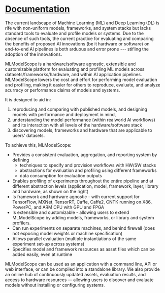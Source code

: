 # [Documentation](https://docs.mlmodelscope.org/)

The current landscape of Machine Learning (ML) and Deep Learning (DL) is rife with non-uniform models, frameworks, and system stacks but lacks standard tools to evaluate and profile models or systems.
Due to the absence of such tools, the current practice for evaluating and comparing the benefits of proposed AI innovations (be it hardware or software) on end-to-end AI pipelines is both arduous and error prone --- stifling the adoption of the innovations.

MLModelScope is a hardware/software agnostic, extensible and customizable platform for evaluating and profiling ML models across datasets/frameworks/hardware, and within AI application pipelines.
MLModelScope lowers the cost and effort for performing model evaluation and profiling, making it easier for others to reproduce, evaluate, and analyze acurracy or performance claims of models and systems.

It is designed to aid in:

1. reproducing and comparing with published models, and designing models with performance and deployment in mind,
2. understanding the model performance (within realworld AI workflows) and its interaction with all levels of the hardware/software stack
3. discovering models, frameworks and hardware that are applicable to users' datasets.


To achieve this, MLModelScope:

- Provides a consistent evaluation, aggregation, and reporting system by defining
  - techniques to specify and provision workflows with HW/SW stacks
  - abstractions for evaluation and profiling using different frameworks
  - data consumption for evaluation outputs
- Enables profiling of experiments throughout the entire pipeline and at different abstraction levels (application, model, framework, layer, library and hardware, as shown on the right)
- Is framework and hardware agnostic - with current support for TensorFlow, MXNet, TensorRT, Caffe, Caffe2, CNTK running on X86, PowerPC, and ARM CPU with GPU and FPGA
- Is extensible and customizable - allowing users to extend MLModelScope by adding models, frameworks, or library and system profilers.
- Can run experiments on separate machines, and behind firewall (does not exposing model weights or machine specification)
- Allows parallel evaluation (multiple instantiations of the same experiment set-up across systems)
- Specifies model and framework resources as asset files which can be added easily, even at runtime


MLModelScope can be used as an application with a command line, API or web interface, or can be compiled into a standalone library. We also provide an online hub of continuously updated assets, evaluation results, and access to hardware resources — allowing users to discover and evaluate models without installing or configuring systems.
